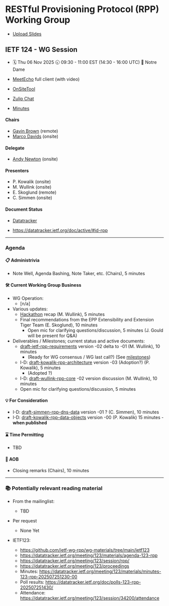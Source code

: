 
# RESTful Provisioning Protocol (RPP) Working Group

* [Upload Slides](https://datatracker.ietf.org/meeting/124/session/rpp)
<!-- * [Upload Slides](https://datatracker.ietf.org/meeting/124/session/xxxxxx/slides) -->

## IETF 124 - WG Session

* 🗓️ Thu 06 Nov 2025 🕤 09:30 - 11:00 EST (14:30 - 16:00 UTC) 📍 Notre Dame

* [MeetEcho](https://meetings.conf.meetecho.com/ietf124/?session=34733) full client (with video)
* [OnSiteTool](https://meetings.conf.meetecho.com/onsite124/?session=34733)
* [Zulip Chat](https://zulip.ietf.org/#narrow/stream/rpp)
* [Minutes](https://notes.ietf.org/notes-ietf-124-rpp) 
<!-- * [Published minutes](https://notes.ietf.org/s/notes-ietf-124-rpp) -->

#### Chairs

* [Gavin Brown](https://datatracker.ietf.org/person/gavin.brown@icann.org) (remote)
* [Marco Davids](https://datatracker.ietf.org/person/marco.davids@sidn.nl) (onsite)

#### Delegate

* [Andy Newton](https://datatracker.ietf.org/person/andy@hxr.us) (onsite)

#### Presenters
* P. Kowalik (onsite)
* M. Wullink (onsite)
* E. Skoglund (remote) <!-- * J. Gould (onsite) --> <!-- Eric will replace Jim ?? -->
* C. Simmen (onsite)

#### Document Status

* [Datatracker](https://datatracker.ietf.org/wg/rpp/documents/)
<!-- * [Github](https://github.com/ietf-wg-rpp/wg-materials/blob/main/rpp-document-status.md) -->
* https://datatracker.ietf.org/doc/active/#id-rpp

---
### Agenda
<!-- > 🚧 work in progress -->

#### 📋 Administrivia

* Note Well, Agenda Bashing, Note Taker, etc. (Chairs), 5 minutes

#### 🛠️ Current Working Group Business
* WG Operation:
  - [n/a] <!-- Deliverables / Milestones; roadmap (Chairs), 5 minutes -->
* Various updates:
  - [Hackathon](https://wiki.ietf.org/en/meeting/124/hackathon#restful-provisioning-protocol-rpp) recap (M. Wullink), 5 minutes <!-- Pawel or Maarten -->
  - Final recommendations from the EPP Extensibility and Extension Tiger Team (E. Skoglund), 10 minutes
    - Open mic for clarifying questions/discussion, 5 minutes (J. Gould will be present for Q&A)
* Deliverables / Milestones; current status and active documents:
  - [draft-ietf-rpp-requirements](https://datatracker.ietf.org/doc/draft-ietf-rpp-requirements/) version -02 delta to -01 (M. Wullink), 10 minutes <!-- Maarten or Pawel -->
    - (Ready for WG consensus / WG last call?) (See [milestones](https://datatracker.ietf.org/wg/rpp/about/))
  - I-D: [draft-kowalik-rpp-architecture](https://datatracker.ietf.org/doc/draft-kowalik-rpp-architecture/) version -03 (Adoption?) (P. Kowalik), 5 minutes
    - (Adopted ?)
  - I-D: [draft-wullink-rpp-core](https://datatracker.ietf.org/doc/draft-wullink-rpp-core/) -02 version discussion (M. Wullink), 10 minutes
  - Open mic for clarifying questions/discussion, 5 minutes

#### 💡 For Consideration
  - I-D: [draft-simmen-rpp-dns-data](https://datatracker.ietf.org/doc/draft-simmen-rpp-dns-data/) version -01 ? (C. Simmen), 10 minutes
  - I-D: [draft-kowalik-rpp-data-objects](https://datatracker.ietf.org/doc/draft-kowalik-rpp-data-objects) version -00 (P. Kowalik) 15 minutes - **when published**

#### ⌛️ Time Permitting
  - TBD

#### 🎤 AOB
* Closing remarks (Chairs), 10 minutes
  
---
### 📚 Potentially relevant reading material

* From the mailinglist:
  - TBD

* Per request 
  - None Yet

* IETF123:
  - https://github.com/ietf-wg-rpp/wg-materials/tree/main/ietf123
  - https://datatracker.ietf.org/meeting/123/materials/agenda-123-rpp
  - https://datatracker.ietf.org/meeting/123/session/rpp/
  - https://datatracker.ietf.org/meeting/123/proceedings
  - Minutes: https://datatracker.ietf.org/meeting/123/materials/minutes-123-rpp-202507251230-00
  - Poll results: https://datatracker.ietf.org/doc/polls-123-rpp-202507251430/
  - Attendance: https://datatracker.ietf.org/meeting/123/session/34200/attendance


